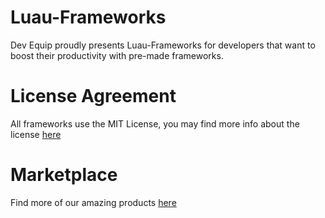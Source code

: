 # Luau-Frameworks

Dev Equip proudly presents Luau-Frameworks for developers that want to boost their productivity with pre-made frameworks.


# License Agreement

All frameworks use the MIT License, you may find more info about the license [here](https://github.com/Dev-Equip/Luau-Frameworks/blob/main/LICENSE)


# Marketplace

Find more of our amazing products [here](https://www.devequip.com/marketplace)
